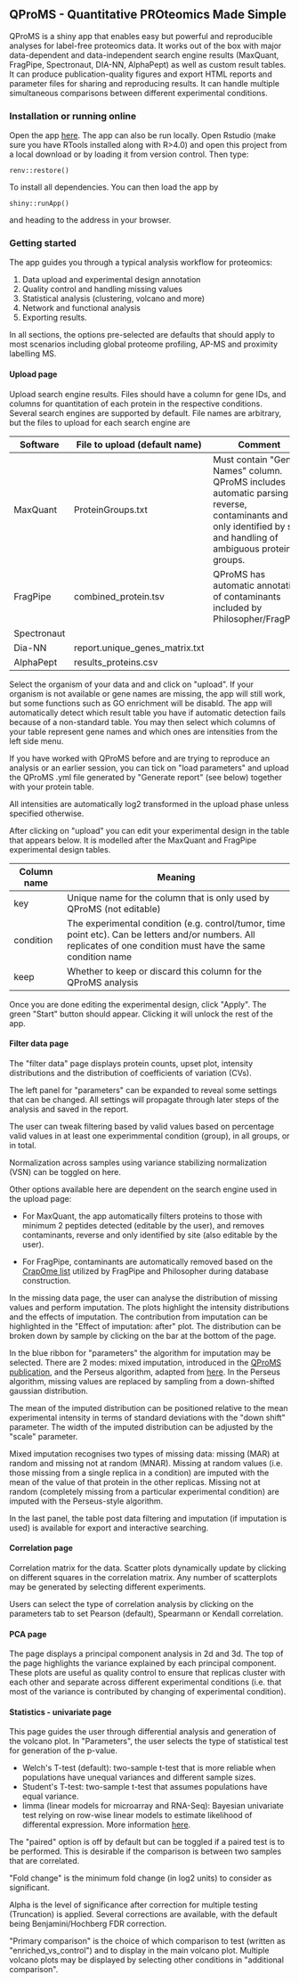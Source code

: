 ## QProMS - Quantitative PROteomics Made Simple

QProMS is a shiny app that enables easy but powerful and reproducible analyses for label-free proteomics data. It works out of the box with  major data-dependent and data-independent search engine results (MaxQuant, FragPipe, Spectronaut, DIA-NN, AlphaPept) as well as custom result tables. It can produce publication-quality figures and export HTML reports and parameter files for sharing and reproducing results. It can handle multiple simultaneous comparisons between different experimental conditions.

### Installation or running online

Open the app [here](https://bioserver.ieo.it/shiny/app/qproms). The app can also be run locally. Open Rstudio (make sure you have RTools installed along with R>4.0) and open this project from a local download or by loading it from version control. Then type:


    renv::restore()


To install all dependencies. You can then load the app by


    shiny::runApp()

    
and heading to the address in your browser.


### Getting started

The app guides you through a typical analysis workflow for proteomics:

1. Data upload and experimental design annotation
2. Quality control and handling missing values
3. Statistical analysis (clustering, volcano and more)
4. Network and functional analysis
5. Exporting results.

In all sections, the options pre-selected are defaults that should apply to most scenarios including global proteome profiling, AP-MS and proximity labelling MS.

#### Upload page

Upload search engine results. Files should have a column for gene IDs, and columns for quantitation of each protein in the respective conditions. Several search engines are supported by default. File names are arbitrary, but the files to upload for each search engine are


| Software    | File to upload (default name)  | Comment                                                                                                                                                            | 
|-------------|--------------------------------|--------------------------------------------------------------------------------------------------------------------------------------------------------------------| 
| MaxQuant    | ProteinGroups.txt              | Must contain "Gene Names" column. QProMS includes automatic parsing of reverse, contaminants and only identified by site and handling of ambiguous protein groups. |
| FragPipe    | combined_protein.tsv           | QProMS has automatic annotation of contaminants included by Philosopher/FragPipe.  |
| Spectronaut |                                |  | 
| Dia-NN      | report.unique_genes_matrix.txt | |  
| AlphaPept   | results_proteins.csv           | |  

Select the organism of your data and and click on "upload". If your organism is not available or gene names are missing, the app will still work, but some functions such as GO enrichment will be disabld. The app will automatically detect which result table you have if automatic detection fails because of a non-standard table. You may then select which columns of your table represent gene names and which ones are intensities from the left side menu.

If you have worked with QProMS before and are trying to reproduce an analysis or an earlier session, you can tick on "load parameters" and upload the QProMS .yml file generated by "Generate report" (see below) together with your protein table.

All intensities are automatically log2 transformed in the upload phase unless specified otherwise. 

After clicking on "upload" you can edit your experimental design in the table that appears below. It is modelled after the MaxQuant and FragPipe experimental design tables.

| Column name | Meaning                                                                                                                                                                   |
|-------------|---------------------------------------------------------------------------------------------------------------------------------------------------------------------------|
| key         | Unique name for the column that is only used by QProMS (not editable)                                                                                                     | 
| condition   | The experimental condition (e.g. control/tumor, time point etc). Can be letters and/or numbers. All replicates of one condition must have the same condition name         |
| keep        | Whether to keep or discard this column for the QProMS analysis                                                                                                            |

Once you are done editing the experimental design, click "Apply". The green "Start" button should appear. Clicking it will unlock the rest of the app.

#### Filter data page

The "filter data" page displays protein counts, upset plot, intensity distributions and the distribution of coefficients of variation (CVs). 

The left panel for "parameters" can be expanded to reveal some settings that can be changed. All settings will propagate through later steps of the analysis and saved in the report.

The user can tweak filtering based by valid values based on percentage valid values in at least one experimmental condition (group), in all groups, or in total.

Normalization across samples using variance stabilizing normalization (VSN) can be toggled on here.

Other options available here are dependent on the search engine used in the upload page: 

- For MaxQuant, the app automatically filters proteins to those with minimum 2 peptides detected (editable by the user), and removes contaminants, reverse and only identified by site (also editable by the user).

- For FragPipe, contaminants are automatically removed based on the [CrapOme list](https://reprint-apms.org/?q=about) utilized by FragPipe and Philosopher during database construction.



In the missing data page, the user can analyse the distribution of missing values and perform imputation. The plots highlight the intensity distributions and the effects of imputation. The contribution from imputation can be highlighted in the "Effect of imputation: after" plot. The distribution can be broken down by sample by clicking on the bar at the bottom of the page.

In the blue ribbon for "parameters" the algorithm for imputation may be selected. There are 2 modes: mixed imputation, introduced in the [QProMS publication](XXX), and the Perseus algorithm, adapted from [here](http://www.coxdocs.org/doku.php?id=perseus:user:activities:matrixprocessing:imputation:replacemissingfromgaussian). In the Perseus algorithm, missing values are replaced by sampling from a down-shifted gaussian distribution.

The mean of the imputed distribution can be positioned relative to the mean experimental intensity in terms of standard deviations with the "down shift" parameter. The width of the imputed distribution can be adjusted by the "scale" parameter.

Mixed imputation recognises two types of missing data: missing (MAR) at random and missing not at random (MNAR). Missing at random values (i.e. those missing from a single replica in a condition) are imputed with the mean of the value of that protein in the other replicas. Missing not at random (completely missing from a particular experimental condition) are imputed with the Perseus-style algorithm.

In the last panel, the table post data filtering and imputation (if imputation is used) is available for export and interactive searching.


#### Correlation page

Correlation matrix for the data. Scatter plots dynamically update by clicking on different squares in the correlation matrix. Any number of scatterplots may be generated by selecting different experiments.

Users can select the type of correlation analysis by clicking on the parameters tab to set Pearson (default), Spearmann or Kendall correlation.



#### PCA page

The page displays a principal component analysis in 2d and 3d. The top of the page highlights the variance explained by each principal component. These plots are useful as quality control to ensure that replicas cluster with each other and separate across different experimental conditions (i.e. that most of the variance is contributed by changing of experimental condition).

#### Statistics - univariate page

This page guides the user through differential analysis and generation of the volcano plot. In "Parameters", the user selects the type of statistical test for generation of the p-value.

- Welch's T-test (default): two-sample t-test that is more reliable when populations have unequal variances and different sample sizes.
- Student's T-test: two-sample t-test that assumes populations have equal variance.
- limma (linear models for microarray and RNA-Seq): Bayesian univariate test relying on row-wise linear models to estimate likelihood of differental expression. More information [here](https://academic.oup.com/nar/article/43/7/e47/2414268).

The "paired" option is off by default but can be toggled if a paired test is to be performed. This is desirable if the comparison is between two samples that are correlated.

"Fold change" is the minimum fold change (in log2 units) to consider as significant.

Alpha is the level of significance after correction for multiple testing (Truncation) is applied. Several corrections are available, with the default being Benjamini/Hochberg FDR correction.

"Primary comparison" is the choice of which comparison to test (written as "enriched_vs_control") and to display in the main volcano plot. Multiple volcano plots may be displayed by selecting other conditions in "additional comparison".